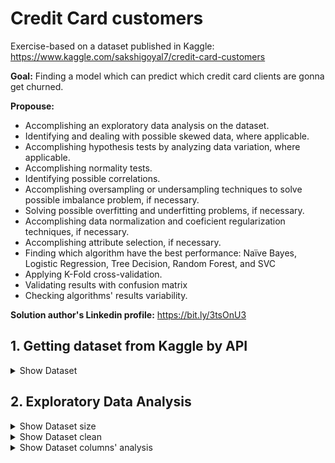 # Credit Card customers

Exercise-based on a dataset published in Kaggle: https://www.kaggle.com/sakshigoyal7/credit-card-customers

**Goal:** Finding a model which can predict which credit card clients are gonna get churned.

**Propouse:**

 - Accomplishing an exploratory data analysis on the dataset.
 - Identifying and dealing with possible skewed data, where applicable.
 - Accomplishing hypothesis tests by analyzing data variation, where applicable.
 - Accomplishing normality tests.
 - Identifying possible correlations.
 - Accomplishing oversampling or undersampling techniques to solve possible imbalance problem, if necessary.
 - Solving possible overfitting and underfitting problems, if necessary.
 - Accomplishing data normalization and coeficient regularization techniques, if necessary.
 - Accomplishing attribute selection, if necessary.
 - Finding which algorithm have the best performance: Naïve Bayes, Logistic Regression, Tree Decision, Random Forest, and SVC
 - Applying K-Fold cross-validation.
 - Validating results with confusion matrix
 - Checking algorithms' results variability.

**Solution author's Linkedin profile:** https://bit.ly/3tsOnU3

## 1. Getting dataset from Kaggle by API

<details><summary>Show Dataset</summary>
<p align="center">
  <img src="https://github.com/TheVini/DataScience/blob/master/classification/credit_card_customers/src/Image_001.png" width="1050">
</p>
</details>

## 2. Exploratory Data Analysis

<details><summary>Show Dataset size</summary>
<p align="center">
  <img src="https://github.com/TheVini/DataScience/blob/master/classification/credit_card_customers/src/Image_002.png" height="25">
</p>
</details>

<details><summary>Show Dataset clean</summary>
 <ul>
<li> according to this dataset author on Kaggle, two last columns must be deleted. New size: 10127 x 21.
</ul>
<p align="center">
  <img src="https://github.com/TheVini/DataScience/blob/master/classification/credit_card_customers/src/Image_003.png" width="1050">
</p>
</details>

<details><summary>Show Dataset columns' analysis</summary>
<ul>
<li> By getting "non-null" results below, it proves that there is no null data, so there is no need to delete elements/columns or to add data by interpolation.
</ul>
<p align="center">
  <img src="https://github.com/TheVini/DataScience/blob/master/classification/credit_card_customers/src/Image_004.png" height="200">
  <img src="https://github.com/TheVini/DataScience/blob/master/classification/credit_card_customers/src/Image_005.png" height="200">
</p>
</details>
